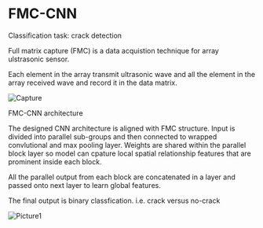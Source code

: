 # FMC-CNN
Classification task: crack detection


Full matrix capture (FMC) is a data acquistion technique for array ulstrasonic sensor.

Each element in the array transmit ultrasonic wave and all the element in the array received wave and record it in the data matrix.

![Capture](https://user-images.githubusercontent.com/48675751/127565549-1880b857-730a-4a63-a7c9-9b6cacbad1c3.PNG)


FMC-CNN architecture

The designed CNN architecture is aligned with FMC structure. Input is divided into parallel sub-groups and then connected to wrapped convlutional and max pooling layer.
Weights are shared within the parallel block layer so model can cpature local spatial relationship features that are prominent inside each block.

All the parallel output from each block are concatenated in a layer and passed onto next layer to learn global features.

The final output is binary classfication. i.e. crack versus no-crack

![Picture1](https://user-images.githubusercontent.com/48675751/127563014-4cbbff02-0bde-4a65-bf98-ba49ba67a029.png)
